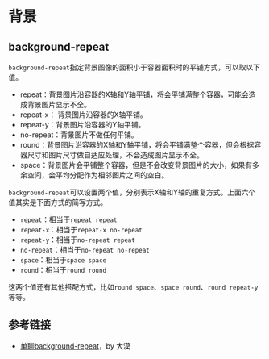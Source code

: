 # 背景

## background-repeat

`background-repeat`指定背景图像的面积小于容器面积时的平铺方式，可以取以下值。

- repeat：背景图片沿容器的X轴和Y轴平铺，将会平铺满整个容器，可能会造成背景图片显示不全。
- repeat-x： 背景图片沿容器的X轴平铺。
- repeat-y：背景图片沿容器的Y轴平铺。
- no-repeat：背景图片不做任何平铺。
- round：背景图片沿容器的X轴和Y轴平铺，将会平铺满整个容器，但会根据容器尺寸和图片尺寸做自适应处理，不会造成图片显示不全。
- space：背景图片会平铺整个容器，但是不会改变背景图片的大小，如果有多余空间，会平均分配作为相邻图片之间的空白。

`background-repeat`可以设置两个值，分别表示X轴和Y轴的重复方式。上面六个值其实是下面方式的简写方式。

- `repeat`：相当于`repeat repeat`
- `repeat-x`：相当于`repeat-x no-repeat`
- `repeat-y`：相当于`no-repeat repeat`
- `no-repeat`：相当于`no-repeat no-repeat`
- `space`：相当于`space space`
- `round`：相当于`round round`

这两个值还有其他搭配方式，比如`round space`、`space round`、`round repeat-y`等等。

## 参考链接

- [单聊background-repeat](http://www.w3cplus.com/css3/css3-background-repeat-space-round.html)，by 大漠


